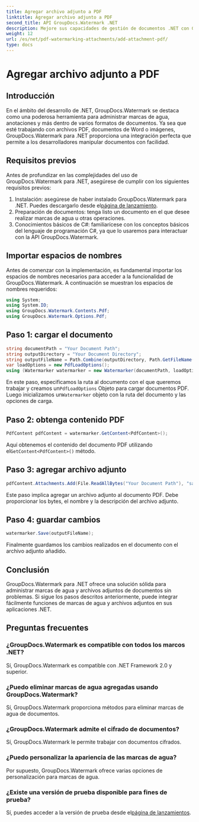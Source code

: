 ```yaml
---
title: Agregar archivo adjunto a PDF
linktitle: Agregar archivo adjunto a PDF
second_title: API GroupDocs.Watermark .NET
description: Mejore sus capacidades de gestión de documentos .NET con GroupDocs.Watermark para una gestión perfecta de marcas de agua y archivos adjuntos.
weight: 12
url: /es/net/pdf-watermarking-attachments/add-attachment-pdf/
type: docs
---
```

# Agregar archivo adjunto a PDF

## Introducción
En el ámbito del desarrollo de .NET, GroupDocs.Watermark se destaca como una poderosa herramienta para administrar marcas de agua, anotaciones y más dentro de varios formatos de documentos. Ya sea que esté trabajando con archivos PDF, documentos de Word o imágenes, GroupDocs.Watermark para .NET proporciona una integración perfecta que permite a los desarrolladores manipular documentos con facilidad.
## Requisitos previos
Antes de profundizar en las complejidades del uso de GroupDocs.Watermark para .NET, asegúrese de cumplir con los siguientes requisitos previos:
1.  Instalación: asegúrese de haber instalado GroupDocs.Watermark para .NET. Puedes descargarlo desde el[página de lanzamiento](https://releases.groupdocs.com/Watermark/net/).
2. Preparación de documentos: tenga listo un documento en el que desee realizar marcas de agua u otras operaciones.
3. Conocimientos básicos de C#: familiarícese con los conceptos básicos del lenguaje de programación C#, ya que lo usaremos para interactuar con la API GroupDocs.Watermark.

## Importar espacios de nombres
Antes de comenzar con la implementación, es fundamental importar los espacios de nombres necesarios para acceder a la funcionalidad de GroupDocs.Watermark. A continuación se muestran los espacios de nombres requeridos:
```csharp
using System;
using System.IO;
using GroupDocs.Watermark.Contents.Pdf;
using GroupDocs.Watermark.Options.Pdf;
```
## Paso 1: cargar el documento
```csharp
string documentPath = "Your Document Path";
string outputDirectory = "Your Document Directory";
string outputFileName = Path.Combine(outputDirectory, Path.GetFileName(documentPath));
var loadOptions = new PdfLoadOptions();
using (Watermarker watermarker = new Watermarker(documentPath, loadOptions))
```
 En este paso, especificamos la ruta al documento con el que queremos trabajar y creamos un`PdfLoadOptions` Objeto para cargar documentos PDF. Luego inicializamos un`Watermarker` objeto con la ruta del documento y las opciones de carga.
## Paso 2: obtenga contenido PDF
```csharp
PdfContent pdfContent = watermarker.GetContent<PdfContent>();
```
 Aquí obtenemos el contenido del documento PDF utilizando el`GetContent<PdfContent>()` método.
## Paso 3: agregar archivo adjunto
```csharp
pdfContent.Attachments.Add(File.ReadAllBytes("Your Document Path"), "sample doc", "sample doc as attachment");
```
Este paso implica agregar un archivo adjunto al documento PDF. Debe proporcionar los bytes, el nombre y la descripción del archivo adjunto.
## Paso 4: guardar cambios
```csharp
watermarker.Save(outputFileName);
```
Finalmente guardamos los cambios realizados en el documento con el archivo adjunto añadido.

## Conclusión
GroupDocs.Watermark para .NET ofrece una solución sólida para administrar marcas de agua y archivos adjuntos de documentos sin problemas. Si sigue los pasos descritos anteriormente, puede integrar fácilmente funciones de marcas de agua y archivos adjuntos en sus aplicaciones .NET.
## Preguntas frecuentes
### ¿GroupDocs.Watermark es compatible con todos los marcos .NET?
Sí, GroupDocs.Watermark es compatible con .NET Framework 2.0 y superior.
### ¿Puedo eliminar marcas de agua agregadas usando GroupDocs.Watermark?
Sí, GroupDocs.Watermark proporciona métodos para eliminar marcas de agua de documentos.
### ¿GroupDocs.Watermark admite el cifrado de documentos?
Sí, GroupDocs.Watermark le permite trabajar con documentos cifrados.
### ¿Puedo personalizar la apariencia de las marcas de agua?
Por supuesto, GroupDocs.Watermark ofrece varias opciones de personalización para marcas de agua.
### ¿Existe una versión de prueba disponible para fines de prueba?
 Sí, puedes acceder a la versión de prueba desde el[página de lanzamientos](https://releases.groupdocs.com/).